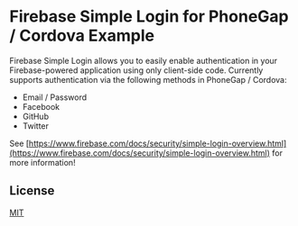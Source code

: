 Firebase Simple Login for PhoneGap / Cordova Example
=====================
Firebase Simple Login allows you to easily enable authentication in your
Firebase-powered application using only client-side code. Currently supports
authentication via the following methods in PhoneGap / Cordova:

  * Email / Password
  * Facebook
  * GitHub
  * Twitter

See [https://www.firebase.com/docs/security/simple-login-overview.html](https://www.firebase.com/docs/security/simple-login-overview.html)
for more information!

License
-------
[MIT](http://firebase.mit-license.org)
